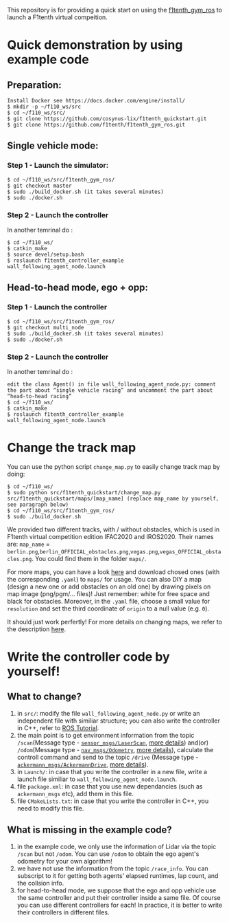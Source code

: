 This repository is for providing a quick start on using the [f1tenth_gym_ros](https://github.com/f1tenth/f1tenth_gym_ros) to launch a F1tenth virtual compeition.

# Quick demonstration by using example code
## Preparation:
```
Install Docker see https://docs.docker.com/engine/install/
$ mkdir -p ~/f110_ws/src
$ cd ~/f110_ws/src/
$ git clone https://github.com/cosynus-lix/f1tenth_quickstart.git
$ git clone https://github.com/f1tenth/f1tenth_gym_ros.git
```

## Single vehicle mode:
### Step 1 - Launch the simulator:
```
$ cd ~/f110_ws/src/f1tenth_gym_ros/
$ git checkout master
$ sudo ./build_docker.sh (it takes several minutes)
$ sudo ./docker.sh
```
### Step 2 - Launch the controller
In another temrinal do :
```
$ cd ~/f110_ws/
$ catkin_make
$ source devel/setup.bash
$ roslaunch f1tenth_controller_example wall_following_agent_node.launch
```

## Head-to-head mode, ego + opp:
### Step 1 - Launch the controller
```
$ cd ~/f110_ws/src/f1tenth_gym_ros/
$ git checkout multi_node
$ sudo ./build_docker.sh (it takes several minutes)
$ sudo ./docker.sh
```

### Step 2 - Launch the controller
In another temrinal do :
```
edit the class Agent() in file wall_following_agent_node.py: comment the part about “single vehicle racing” and uncomment the part about “head-to-head racing”
$ cd ~/f110_ws/
$ catkin_make
$ roslaunch f1tenth_controller_example wall_following_agent_node.launch
```

# Change the track map
You can use the python script `change_map.py` to easily change track map by doing:
```
$ cd ~/f110_ws/
$ sudo python src/f1tenth_quickstart/change_map.py src/f1tenth_quickstart/maps/[map_name] (replace map_name by yourself, see paragraph below)
$ cd ~/f110_ws/src/f1tenth_gym_ros/
$ sudo ./build_docker.sh
```
We provided two different tracks, with / without obstacles, which is used in F1tenth virtual competition edition IFAC2020 and IROS2020. Their names are: `map_name` = `berlin.png`,`berlin_OFFICIAL_obstacles.png`,`vegas.png`,`vegas_OFFICIAL_obstacles.png`. You could find them in the folder `maps/`.

For more maps, you can have a look [here](https://github.com/f1tenth/f1tenth_simulator/tree/master/maps) and download chosed ones (with the corresponding `.yaml`) to `maps/` for usage.
You can also DIY a map (design a new one or add obstacles on an old one) by drawing pixels on map image (png/pgm/... files)! Just remember: white for free space and black for obstacles. Moreover, in the `.yaml` file, choose a small value for `resolution` and set the third coordinate of `origin` to a null value (e.g. `0`).

It should just work perfertly! For more details on changing maps, we refer to the description [here](https://github.com/f1tenth/f1tenth_gym_ros#changing-maps).


# Write the controller code by yourself!
## What to change?
1. in `src/`: modify the file `wall_following_agent_node.py` or write an independent file with similiar structure; you can also write the controller in C++, refer to [ROS Tutorial](http://wiki.ros.org/ROS/Tutorials).
2. the main point is to get environment information from the topic `/scan`(Message type - [`sensor_msgs/LaserScan`](http://docs.ros.org/en/api/sensor_msgs/html/msg/LaserScan.html), [more details](http://wiki.ros.org/laser_pipeline/Tutorials/IntroductionToWorkingWithLaserScannerData)) and(or) `/odom`(Message type - [`nav_msgs/Odometry`](http://docs.ros.org/en/api/nav_msgs/html/msg/Odometry.html), [more details](http://wiki.ros.org/navigation/Tutorials/RobotSetup/Odom)), calculate the controll command and send to the topic `/drive` (Message type - [`ackermann_msgs/AckermannDrive`](http://docs.ros.org/en/api/ackermann_msgs/html/msg/AckermannDrive.html), [more details](http://wiki.ros.org/Ackermann%20Group)).
2. in `Launch/`: in case that you write the controller in a new file, write a launch file similiar to `wall_following_agent_node.launch`.
3. file `package.xml`: in case that you use new dependancies (such as `ackermann_msgs` etc), add them in this file.
4. file `CMakeLists.txt`: in case that you write the controller in C++, you need to modify this file.

## What is missing in the example code?
1. in the example code, we only use the information of Lidar via the topic `/scan` but not `/odom`. You can use `/odom` to obtain the ego agent's odometry for your own algorithm!
2. we have not use the information from the topic `/race_info`. You can subscript to it for getting both agents' elapsed runtimes, lap count, and the collsion info.
3. for head-to-head mode, we suppose that the ego and opp vehicle use the same controller and put their controller inside a same file. Of course you can use different controllers for each! In practice, it is better to write their controllers in different files.
